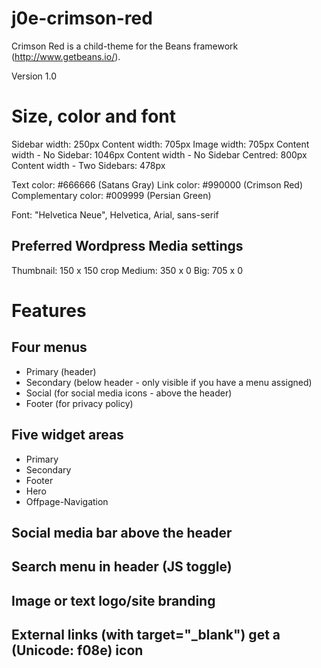 # j0e-crimson-red
Crimson Red is a child-theme for the Beans framework (http://www.getbeans.io/).

Version 1.0

# Size, color and font
Sidebar width: 250px
Content width: 705px
Image width: 705px
Content width - No Sidebar: 1046px
Content width - No Sidebar Centred: 800px
Content width - Two Sidebars: 478px

Text color: #666666 (Satans Gray)
Link color: #990000 (Crimson Red)
Complementary color: #009999 (Persian Green)

Font: "Helvetica Neue", Helvetica, Arial, sans-serif

## Preferred Wordpress Media settings
Thumbnail: 150 x 150 crop
Medium: 350 x 0
Big: 705 x 0

# Features
## Four menus
* Primary (header)
* Secondary (below header - only visible if you have a menu assigned)
* Social (for social media icons - above the header)
* Footer (for privacy policy)

## Five widget areas
* Primary
* Secondary
* Footer
* Hero
* Offpage-Navigation

## Social media bar above the header

## Search menu in header (JS toggle)

## Image or text logo/site branding

## External links (with target="_blank") get a (Unicode: f08e) icon




